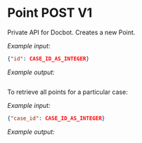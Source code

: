 # Point POST V1

Private API for Docbot. Creates a new Point.

*Example input:*

```json
{"id": CASE_ID_AS_INTEGER}
```

*Example output:*
```json

```

To retrieve all points for a particular case:

*Example input:*

```json
{"case_id": CASE_ID_AS_INTEGER}
```

*Example output:*
```json

```
